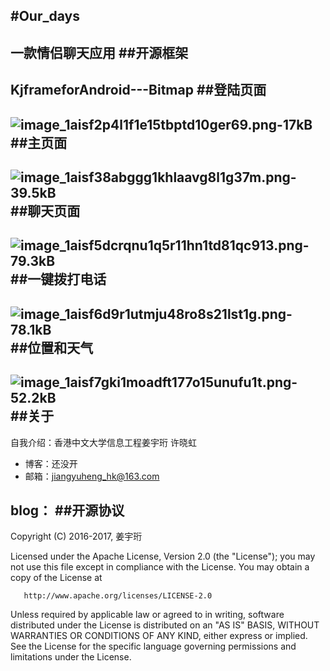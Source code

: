 ﻿#Our_days
----------
一款情侣聊天应用
##开源框架
----------
KjframeforAndroid---Bitmap
##登陆页面
----------
![image_1aisf2p4l1f1e15tbptd10ger69.png-17kB][1]
##主页面
----------
![image_1aisf38abggg1khlaavg8l1g37m.png-39.5kB][2]
##聊天页面
----------
![image_1aisf5dcrqnu1q5r11hn1td81qc913.png-79.3kB][3]
##一键拨打电话
----------
![image_1aisf6d9r1utmju48ro8s21lst1g.png-78.1kB][4]
##位置和天气
----------
![image_1aisf7gki1moadft177o15unufu1t.png-52.2kB][5]
##关于
----------
自我介绍：香港中文大学信息工程姜宇珩 许晓虹

 - 博客：还没开
 - 邮箱：jiangyuheng_hk@163.com

blog：
##开源协议
----------
Copyright (C) 2016-2017, 姜宇珩

 Licensed under the Apache License, Version 2.0 (the "License");
 you may not use this file except in compliance with the License.
 You may obtain a copy of the License at

       http://www.apache.org/licenses/LICENSE-2.0

 Unless required by applicable law or agreed to in writing, software
 distributed under the License is distributed on an "AS IS" BASIS,
 WITHOUT WARRANTIES OR CONDITIONS OF ANY KIND, either express or implied.
 See the License for the specific language governing permissions and
 limitations under the License.

  [1]: http://static.zybuluo.com/jiangjiang/6hgicwl94si0cx30jlf96sjx/image_1aisf2p4l1f1e15tbptd10ger69.png
  [2]: http://static.zybuluo.com/jiangjiang/8mecd44zfqqqw191tk0fda3k/image_1aisf38abggg1khlaavg8l1g37m.png
  [3]: http://static.zybuluo.com/jiangjiang/gg1enutdvunctttngm6q1833/image_1aisf5dcrqnu1q5r11hn1td81qc913.png
  [4]: http://static.zybuluo.com/jiangjiang/im1h56nkn3cyyv2fob0lwl4m/image_1aisf6d9r1utmju48ro8s21lst1g.png
  [5]: http://static.zybuluo.com/jiangjiang/7tmvpn6onl61bk9roac523g6/image_1aisf7gki1moadft177o15unufu1t.png